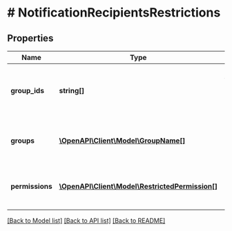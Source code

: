 # # NotificationRecipientsRestrictions

## Properties

Name | Type | Description | Notes
------------ | ------------- | ------------- | -------------
**group_ids** | **string[]** | List of groupId memberships required to receive the notification. | [optional]
**groups** | [**\OpenAPI\Client\Model\GroupName[]**](GroupName.md) | List of group memberships required to receive the notification. | [optional]
**permissions** | [**\OpenAPI\Client\Model\RestrictedPermission[]**](RestrictedPermission.md) | List of permissions required to receive the notification. | [optional]

[[Back to Model list]](../../README.md#models) [[Back to API list]](../../README.md#endpoints) [[Back to README]](../../README.md)
